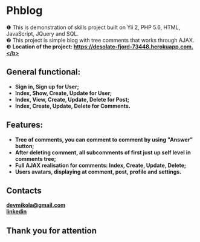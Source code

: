 Phblog
============================
&#10102;  This is demonstration of skills project built on Yii 2, PHP 5.6, HTML, JavaScript, JQuery and SQL.</br>
&#10103;  This project is simple blog with tree comments that works through AJAX.</br>
&#10104;  <b>Location of the project: https://desolate-fjord-73448.herokuapp.com.</b>

General functional:
------------------------------------
* Sign in, Sign up for User; 
* Index, Show, Create, Update for User;
* Index, View, Create, Update, Delete for Post;
* Index, Create, Update, Delete for Comments.

Features:
------------------------------------
* Tree of comments, you can comment to comment by using "Answer" button;
* After deleting comment, all subcomments of first just up self level in comments tree;
* Full AJAX realisation for comments: Index, Create, Update, Delete;<br>
* Users avatars, displaying at comment, post, profile and settings.

Contacts
------------------------------------
devmikola@gmail.com</br>
[linkedin](https://ua.linkedin.com/pub/николай-андрушко/100/152/6b7)

<b><h2>Thank you for attention</h2></b>
